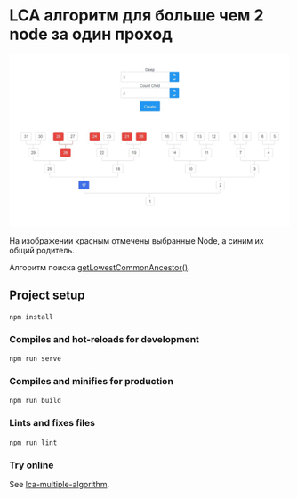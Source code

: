 # LCA алгоритм для больше чем 2 node за один проход

![GitHub Logo](public/preview.jpg)

На изображении красным отмечены выбранные Node, а синим их общий родитель. 

Алгоритм поиска [getLowestCommonAncestor()](https://github.com/Tihon-Ustinov/lca-multiple-algorithm/blob/main/src/libs/Node.js#L26).

## Project setup
```
npm install
```

### Compiles and hot-reloads for development
```
npm run serve
```

### Compiles and minifies for production
```
npm run build
```

### Lints and fixes files
```
npm run lint
```

### Try online
See [lca-multiple-algorithm](https://tihon-ustinov.github.io/lca-multiple-algorithm/).
